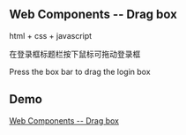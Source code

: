 ## Web Components -- Drag box
html + css + javascript

在登录框标题栏按下鼠标可拖动登录框 

Press the box bar to drag the login box

## Demo
<a href="http://codepen.io/steveliao/pen/dpqJaq" target="_blank">Web Components -- Drag box</a>
